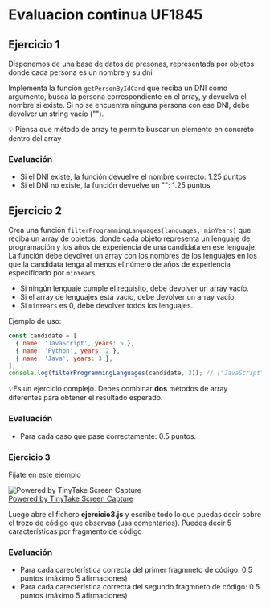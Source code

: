 # Evaluacion continua UF1845

## Ejercicio 1

Disponemos de una base de datos de presonas, representada por objetos donde cada persona es un nombre y su dni

Implementa la función `getPersonByIdCard` que reciba un DNI como argumento, busca la persona correspondiente en el array, y devuelva el nombre si existe. Si no se encuentra ninguna persona con ese DNI, debe devolver un string vacío ("").


💡 Piensa que método de array te permite buscar un elemento en concreto dentro del array

### Evaluación

- Si el DNI existe, la función devuelve el nombre correcto: 1.25 puntos
- Si el DNI no existe, la función devuelve un "": 1.25 puntos

## Ejercicio 2

Crea una función `filterProgrammingLanguages(languages, minYears)` que reciba un array de objetos, donde cada objeto representa un lenguaje de programación y los años de experiencia de una candidata en ese lenguaje. La función debe devolver un array con los nombres de los lenguajes en los que la candidata tenga al menos el número de años de experiencia especificado por `minYears`.

- Si ningún lenguaje cumple el requisito, debe devolver un array vacío.
- Si el array de lenguajes está vacío, debe devolver un array vacío.
- Si `minYears` es 0, debe devolver todos los lenguajes.

Ejemplo de uso:
```js
const candidate = [
  { name: 'JavaScript', years: 5 },
  { name: 'Python', years: 2 },
  { name: 'Java', years: 3 },
];
console.log(filterProgrammingLanguages(candidate, 3)); // ["JavaScript", "Java"]
```

💡Es un ejercicio complejo. Debes combinar **dos** métodos de array diferentes para obtener el resultado esperado.

### Evaluación

- Para cada caso que pase correctamente: 0.5 puntos.

### Ejercicio 3

Fíjate en este ejemplo

<img src="https://oscarm.tinytake.com/media/1783650?filename=1751364278277_TinyTake01-07-2025-12-04-35_638869610772624964.png&sub_type=thumbnail_preview&type=attachment&width=799&height=456" title="Powered by TinyTake Screen Capture"/><br><a href="https://www.tinytake.com">Powered by TinyTake Screen Capture</a>

Luego abre el fichero **ejercicio3.js** y escribe todo lo que puedas decir sobre el trozo de código que observas (usa comentarios). Puedes decir 5 características por fragmento de código

### Evaluación

- Para cada carecterística correcta del primer fragmneto de código: 0.5 puntos (máximo 5 afirmaciones)
- Para cada carecterística correcta del segundo fragmneto de código: 0.5 puntos (máximo 5 afirmaciones)